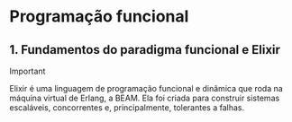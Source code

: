 # Programação funcional

## 1. Fundamentos do paradigma funcional e Elixir

> [!IMPORTANT]
> Elixir é uma linguagem de programação funcional e dinâmica que roda na máquina virtual de Erlang, a BEAM. Ela foi criada para construir sistemas escaláveis, concorrentes e, principalmente, tolerantes a falhas.
